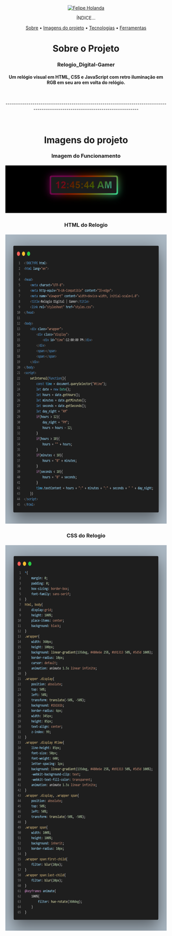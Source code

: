<p align="center">
   <a href="https://www.linkedin.com/in/felipe-holanda-de-freitas-3a91281a2/">
      <img alt="Felipe Holanda" src="https://img.shields.io/badge/-Felipe Holanda-blue?style=flat&logo=Linkedin&logoColor=bluee" />
   </a>
</p>

<p align="center">ÍNDICE...</p>
<p align="center"><a href="#sobre-o-projeto">Sobre</a> • 
<a href="#Imagens-do-projeto">Imagens do projeto</a> • 
<a href="#Tecnologias--">Tecnologias</a> • 
<a href="#Ferramentas">Ferramentas</a></p>

<h1 align="center">Sobre o Projeto</h1>

<h3 align="center">Relogio_Digital-Gamer</h3>

<h4 align="center">Um relógio visual em HTML, CSS e JavaScript com retro iluminação em RGB em seu aro em volta do relógio.</h4><br>

<p align="center">---------------------------------------------------------------------------------------------------------------------------------</p><br>

<h1 align="center">Imagens do projeto</h1>

<h3 align="center">Imagem do Funcionamento <br><br>
   <img alt="Imagem Principal" title="Readme" src="Relogio interface.png" />
</h3>
<h3 align="center">HTML do Relogio <br><br>
   <img alt="HTML fonte" title="Readme" src="Html-Demostrativo.png" width="800px" height="900px"/>
</h3>

<h3 align="center">CSS do Relogio <br><br>
   <img alt="CSS Fonte" title="Readme" src="Css - Demostrativo.png" width="800px" height="1200px"/>
</h3>




